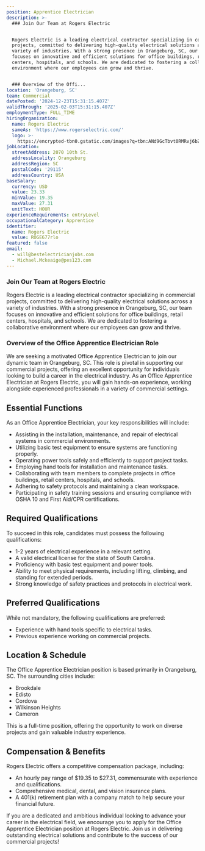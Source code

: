 ```yaml
---
position: Apprentice Electrician
description: >-
  ### Join Our Team at Rogers Electric


  Rogers Electric is a leading electrical contractor specializing in commercial
  projects, committed to delivering high-quality electrical solutions across a
  variety of industries. With a strong presence in Orangeburg, SC, our team
  focuses on innovative and efficient solutions for office buildings, retail
  centers, hospitals, and schools. We are dedicated to fostering a collaborative
  environment where our employees can grow and thrive. 


  ### Overview of the Offi...
location: 'Orangeburg, SC'
team: Commercial
datePosted: '2024-12-23T15:31:15.407Z'
validThrough: '2025-02-03T15:31:15.407Z'
employmentType: FULL_TIME
hiringOrganization:
  name: Rogers Electric
  sameAs: 'https://www.rogerselectric.com/'
  logo: >-
    https://encrypted-tbn0.gstatic.com/images?q=tbn:ANd9GcTbvt0RMRvj6bZdL81Q6HJeRVl_qflQIGgp9w&s
jobLocation:
  streetAddress: 2070 10th St.
  addressLocality: Orangeburg
  addressRegion: SC
  postalCode: '29115'
  addressCountry: USA
baseSalary:
  currency: USD
  value: 23.33
  minValue: 19.35
  maxValue: 27.31
  unitText: HOUR
experienceRequirements: entryLevel
occupationalCategory: Apprentice
identifier:
  name: Rogers Electric
  value: ROGE677rlo
featured: false
email:
  - will@bestelectricianjobs.com
  - Michael.Mckeaige@pes123.com
---
```




### Join Our Team at Rogers Electric

Rogers Electric is a leading electrical contractor specializing in commercial projects, committed to delivering high-quality electrical solutions across a variety of industries. With a strong presence in Orangeburg, SC, our team focuses on innovative and efficient solutions for office buildings, retail centers, hospitals, and schools. We are dedicated to fostering a collaborative environment where our employees can grow and thrive. 

### Overview of the Office Apprentice Electrician Role

We are seeking a motivated Office Apprentice Electrician to join our dynamic team in Orangeburg, SC. This role is pivotal in supporting our commercial projects, offering an excellent opportunity for individuals looking to build a career in the electrical industry. As an Office Apprentice Electrician at Rogers Electric, you will gain hands-on experience, working alongside experienced professionals in a variety of commercial settings.

## Essential Functions

As an Office Apprentice Electrician, your key responsibilities will include:

- Assisting in the installation, maintenance, and repair of electrical systems in commercial environments.
- Utilizing basic test equipment to ensure systems are functioning properly.
- Operating power tools safely and efficiently to support project tasks.
- Employing hand tools for installation and maintenance tasks.
- Collaborating with team members to complete projects in office buildings, retail centers, hospitals, and schools.
- Adhering to safety protocols and maintaining a clean workspace.
- Participating in safety training sessions and ensuring compliance with OSHA 10 and First Aid/CPR certifications.

## Required Qualifications

To succeed in this role, candidates must possess the following qualifications:

- 1-2 years of electrical experience in a relevant setting.
- A valid electrical license for the state of South Carolina.
- Proficiency with basic test equipment and power tools.
- Ability to meet physical requirements, including lifting, climbing, and standing for extended periods.
- Strong knowledge of safety practices and protocols in electrical work.

## Preferred Qualifications

While not mandatory, the following qualifications are preferred:

- Experience with hand tools specific to electrical tasks.
- Previous experience working on commercial projects.

## Location & Schedule

The Office Apprentice Electrician position is based primarily in Orangeburg, SC. The surrounding cities include:

- Brookdale
- Edisto
- Cordova
- Wilkinson Heights
- Cameron

This is a full-time position, offering the opportunity to work on diverse projects and gain valuable industry experience.

## Compensation & Benefits

Rogers Electric offers a competitive compensation package, including:

- An hourly pay range of $19.35 to $27.31, commensurate with experience and qualifications.
- Comprehensive medical, dental, and vision insurance plans.
- A 401(k) retirement plan with a company match to help secure your financial future.

If you are a dedicated and ambitious individual looking to advance your career in the electrical field, we encourage you to apply for the Office Apprentice Electrician position at Rogers Electric. Join us in delivering outstanding electrical solutions and contribute to the success of our commercial projects!
